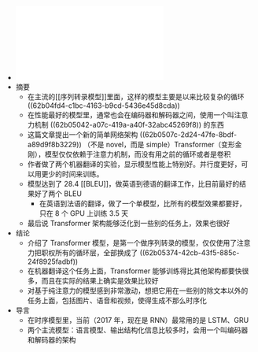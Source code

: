 - ![NIPS-2017-attention-is-all-you-need-Paper.pdf](../assets/NIPS-2017-attention-is-all-you-need-Paper_1655721662336_0.pdf)
- 摘要
	- 在主流的[[序列转录模型]]里面，这样的模型主要是以来比较复杂的循环 ((62b04fd4-c1bc-4163-b9cd-5436e45d8cda))
	- 在性能最好的模型里，通常也会在编码器和解码器之间，使用一个叫注意力机制 ((62b05042-a07c-419a-a40f-32abc45269f8)) 的东西
	- 这篇文章提出一个新的简单网络架构 ((62b0507c-2d24-47fe-8bdf-a89d9f8b3229)) （不是 novel，而是 simple）Transformer（变形金刚），模型仅仅依赖于注意力机制，而没有用之前的循环或者是卷积
	- 作者做了两个机器翻译的实验，显示模型性能上特别好。并行度更好，可以用更少的时间来训练。
	- 模型达到了 28.4 [[BLEU]]，做英语到德语的翻译工作，比目前最好的结果好了两个 BLEU
		- 在英语到法语的翻译，做了一个单模型，比所有的模型效果都要好，只在 8 个 GPU 上训练 3.5 天
	- 最后说 Transformer 架构能够泛化到一些别的任务上，效果也很好
- 结论
	- 介绍了 Transformer 模型，是第一个做序列转录的模型，仅仅使用了注意力把职权所有的循环层，全部换成了 ((62b05374-42cb-43f5-885c-24f8925fadbf))
	- 在机器翻译这个任务上面，Transformer 能够训练得比其他架构都要快很多，而且在实际的结果上确实是效果比较好
	- 对基于纯注意力的模型感到非常激动，想把它用在一些别的除文本以外的任务上面，包括图片、语音和视频，使得生成不那么时序化
- 导言
	- 在时序模型里，当前（2017 年，现在是 RNN）最常用的是 LSTM、GRU
	- 两个主流模型：语言模型、输出结构化信息比较多时，会用一个叫编码器和解码器的架构